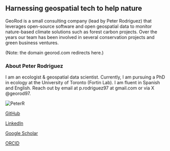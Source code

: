 ## Harnessing geospatial tech to help nature

GeoRod is a small consulting company (lead by Peter Rodriguez) that leverages open-source software and open geospatial data to monitor nature-based climate solutions such as forest carbon projects. Over the years our team has been involved in several conservation projects and green business ventures.

(Note: the domain georod.com redirects here.)

### About Peter Rodriguez

I am an ecologist & geospatial data scientist. Currently, I am pursuing a PhD in ecology at the University of Toronto (Fortin Lab). I am fluent in Spanish and English. Reach out by email at p.rodriguez97 at gmail.com or via X @georod97.

![PeterR](https://georod.github.io/assets/img/pic_resnet_peterr_150px_circle.png)

[GitHub](https://github.com/georod)

[LinkedIn](https://www.linkedin.com/in/psrod/)

[Google Scholar](https://scholar.google.ca/citations?user=t845GaMAAAAJ&hl=en)

[ORCID](https://orcid.org/0000-0003-2272-9962)

